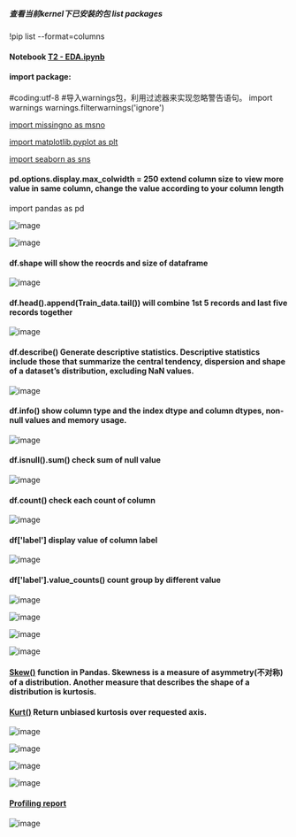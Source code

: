 ##### 查看当前kernel下已安装的包  list packages
!pip list --format=columns

#### Notebook [T2 - EDA.ipynb](https://github.com/frankyangdev/aliyun-tianchi-datamining-heartbeatclassification/blob/main/T2%20-%20EDA.ipynb)

#### import package:

#coding:utf-8
#导入warnings包，利用过滤器来实现忽略警告语句。
import warnings
warnings.filterwarnings('ignore')

[import missingno as msno](https://libraries.io/pypi/missingno)

[import matplotlib.pyplot as plt](https://matplotlib.org/2.0.2/api/pyplot_api.html)

[import seaborn as sns](https://seaborn.pydata.org/introduction.html)



#### pd.options.display.max_colwidth = 250 extend column size to view more value in same column, change the value according to your column length
import pandas as pd

![image](https://user-images.githubusercontent.com/39177230/111588106-13e2b680-87fe-11eb-88d0-fbc4d1da9567.png)

![image](https://user-images.githubusercontent.com/39177230/111588192-2b21a400-87fe-11eb-9538-d25ceba70251.png)

#### df.shape will show the reocrds and size of dataframe
![image](https://user-images.githubusercontent.com/39177230/111588729-e77b6a00-87fe-11eb-8f8b-ca6c447e1766.png)

#### df.head().append(Train_data.tail()) will combine 1st 5 records and last five records together

![image](https://user-images.githubusercontent.com/39177230/111588923-27425180-87ff-11eb-8d93-7e22d4901614.png)

#### df.describe() Generate descriptive statistics. Descriptive statistics include those that summarize the central tendency, dispersion and shape of a dataset’s distribution, excluding NaN values.
![image](https://user-images.githubusercontent.com/39177230/111589012-45a84d00-87ff-11eb-9f67-f3ad909f2e33.png)

#### df.info() show column type and the index dtype and column dtypes, non-null values and memory usage.
![image](https://user-images.githubusercontent.com/39177230/111589429-ccf5c080-87ff-11eb-93e2-4e8c58e21675.png)

#### df.isnull().sum() check sum of null value
![image](https://user-images.githubusercontent.com/39177230/111589528-eb5bbc00-87ff-11eb-8168-c29083e07eb6.png)

#### df.count() check each count of column
![image](https://user-images.githubusercontent.com/39177230/111589842-59a07e80-8800-11eb-90b0-577790eb49b9.png)


#### df['label'] display value of column label
![image](https://user-images.githubusercontent.com/39177230/111590166-bdc34280-8800-11eb-9ec7-1a21ce53001d.png)

#### df['label'].value_counts()  count group by different value
![image](https://user-images.githubusercontent.com/39177230/111590344-f3682b80-8800-11eb-93a5-51f4462f81f6.png)

![image](https://user-images.githubusercontent.com/39177230/111590530-2ca09b80-8801-11eb-91c9-0d6c754c7642.png)

![image](https://user-images.githubusercontent.com/39177230/111590621-4cd05a80-8801-11eb-8ebe-f3c9d46307a8.png)

![image](https://user-images.githubusercontent.com/39177230/111590648-55c12c00-8801-11eb-914a-13fa3e1cf34c.png)

#### [Skew()](https://pythontic.com/pandas/dataframe-computations/skew) function in Pandas. Skewness is a measure of asymmetry(不对称) of a distribution. Another measure that describes the shape of a distribution is kurtosis.

#### [Kurt()](https://pandas.pydata.org/pandas-docs/stable/reference/api/pandas.DataFrame.kurt.html) Return unbiased kurtosis over requested axis.


![image](https://user-images.githubusercontent.com/39177230/111590700-6bceec80-8801-11eb-8b0c-539b0b2aaa34.png)

![image](https://user-images.githubusercontent.com/39177230/111590792-899c5180-8801-11eb-89a2-ea9dbdc1de9b.png)

![image](https://user-images.githubusercontent.com/39177230/111590832-9456e680-8801-11eb-8fc7-6fa6443e4b94.png)

![image](https://user-images.githubusercontent.com/39177230/111590938-b6e8ff80-8801-11eb-8406-8b741c53813b.png)

#### [Profiling report](https://github.com/frankyangdev/aliyun-tianchi-datamining-heartbeatclassification/blob/main/T2%20-%20Train%20data%20profiling%20example.html)

![image](https://user-images.githubusercontent.com/39177230/111591050-e1d35380-8801-11eb-89c4-56fe49309c0b.png)


